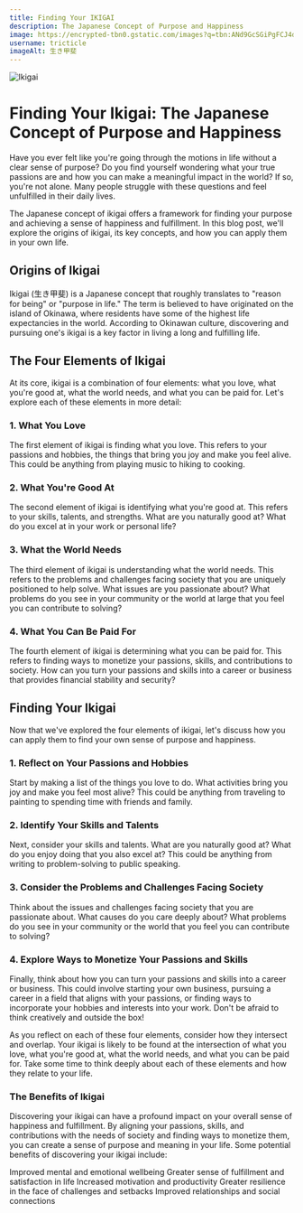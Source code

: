```yaml
---
title: Finding Your IKIGAI
description: The Japanese Concept of Purpose and Happiness
image: https://encrypted-tbn0.gstatic.com/images?q=tbn:ANd9GcSGiPgFCJ4dRqYvXNqQAqrXvc7c4Y7Ai2Ef_A&usqp=CAU
username: tricticle
imageAlt: 生き甲斐
---
```

![Ikigai](https://encrypted-tbn0.gstatic.com/images?q=tbn:ANd9GcQAAG87jRFDdk1166epL1iNKZyJA3PBLtCC0w&usqp=CAU "生き甲斐")

# Finding Your Ikigai: The Japanese Concept of Purpose and Happiness

Have you ever felt like you're going through the motions in life without a clear sense of purpose? Do you find yourself wondering what your true passions are and how you can make a meaningful impact in the world? If so, you're not alone. Many people struggle with these questions and feel unfulfilled in their daily lives.

The Japanese concept of ikigai offers a framework for finding your purpose and achieving a sense of happiness and fulfillment. In this blog post, we'll explore the origins of ikigai, its key concepts, and how you can apply them in your own life.

## Origins of Ikigai

Ikigai (生き甲斐) is a Japanese concept that roughly translates to "reason for being" or "purpose in life." The term is believed to have originated on the island of Okinawa, where residents have some of the highest life expectancies in the world. According to Okinawan culture, discovering and pursuing one's ikigai is a key factor in living a long and fulfilling life.

## The Four Elements of Ikigai

At its core, ikigai is a combination of four elements: what you love, what you're good at, what the world needs, and what you can be paid for. Let's explore each of these elements in more detail:

### 1. What You Love

The first element of ikigai is finding what you love. This refers to your passions and hobbies, the things that bring you joy and make you feel alive. This could be anything from playing music to hiking to cooking.

### 2. What You're Good At

The second element of ikigai is identifying what you're good at. This refers to your skills, talents, and strengths. What are you naturally good at? What do you excel at in your work or personal life?

### 3. What the World Needs

The third element of ikigai is understanding what the world needs. This refers to the problems and challenges facing society that you are uniquely positioned to help solve. What issues are you passionate about? What problems do you see in your community or the world at large that you feel you can contribute to solving?

### 4. What You Can Be Paid For

The fourth element of ikigai is determining what you can be paid for. This refers to finding ways to monetize your passions, skills, and contributions to society. How can you turn your passions and skills into a career or business that provides financial stability and security?

## Finding Your Ikigai

Now that we've explored the four elements of ikigai, let's discuss how you can apply them to find your own sense of purpose and happiness.

### 1. Reflect on Your Passions and Hobbies

Start by making a list of the things you love to do. What activities bring you joy and make you feel most alive? This could be anything from traveling to painting to spending time with friends and family.

### 2. Identify Your Skills and Talents

Next, consider your skills and talents. What are you naturally good at? What do you enjoy doing that you also excel at? This could be anything from writing to problem-solving to public speaking.

### 3. Consider the Problems and Challenges Facing Society

Think about the issues and challenges facing society that you are passionate about. What causes do you care deeply about? What problems do you see in your community or the world that you feel you can contribute to solving?

### 4. Explore Ways to Monetize Your Passions and Skills

Finally, think about how you can turn your passions and skills into a career or business. This could involve starting your own business, pursuing a career in a field that aligns with your passions, or finding ways to incorporate your hobbies and interests into your work. Don't be afraid to think creatively and outside the box!

As you reflect on each of these four elements, consider how they intersect and overlap. Your ikigai is likely to be found at the intersection of what you love, what you're good at, what the world needs, and what you can be paid for. Take some time to think deeply about each of these elements and how they relate to your life.

### The Benefits of Ikigai

Discovering your ikigai can have a profound impact on your overall sense of happiness and fulfillment. By aligning your passions, skills, and contributions with the needs of society and finding ways to monetize them, you can create a sense of purpose and meaning in your life. Some potential benefits of discovering your ikigai include:

Improved mental and emotional wellbeing
Greater sense of fulfillment and satisfaction in life
Increased motivation and productivity
Greater resilience in the face of challenges and setbacks
Improved relationships and social connections